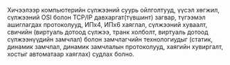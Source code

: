 Хичээлээр компьютерийн сүлжээний суурь ойлголтууд, үүсэл хөгжил, сүлжээний OSI болон TCP/IP давхаргат(түвшинт) загвар, түгээмэл ашиглагдах протоколууд, ИПх4, ИПх6 хаяглал, сүлжээний хуваалт, свичийн (виртуаль дотоод сүлжээ, транк холболт, виртуаль дотоод сүлжээнүүдийн замчлал) болон замчлагчийн технологиудыг (статик, динамик замчлал, динамик замчлалын протоколууд, хаягийн хувиргалт, хостыг автоматаар хаяглах) судлах болно.
